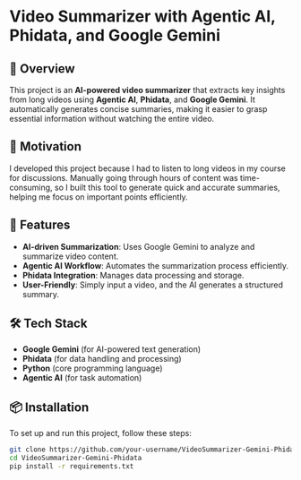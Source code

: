 # Video Summarizer with Agentic AI, Phidata, and Google Gemini  

## 📌 Overview  
This project is an **AI-powered video summarizer** that extracts key insights from long videos using **Agentic AI**, **Phidata**, and **Google Gemini**. It automatically generates concise summaries, making it easier to grasp essential information without watching the entire video.  

## 🎯 Motivation  
I developed this project because I had to listen to long videos in my course for discussions. Manually going through hours of content was time-consuming, so I built this tool to generate quick and accurate summaries, helping me focus on important points efficiently.  

## 🚀 Features  
- **AI-driven Summarization**: Uses Google Gemini to analyze and summarize video content.  
- **Agentic AI Workflow**: Automates the summarization process efficiently.  
- **Phidata Integration**: Manages data processing and storage.  
- **User-Friendly**: Simply input a video, and the AI generates a structured summary.  

## 🛠️ Tech Stack  
- **Google Gemini** (for AI-powered text generation)  
- **Phidata** (for data handling and processing)  
- **Python** (core programming language)  
- **Agentic AI** (for task automation)  

## 📦 Installation  
To set up and run this project, follow these steps:  

```bash
git clone https://github.com/your-username/VideoSummarizer-Gemini-Phidata.git
cd VideoSummarizer-Gemini-Phidata
pip install -r requirements.txt
